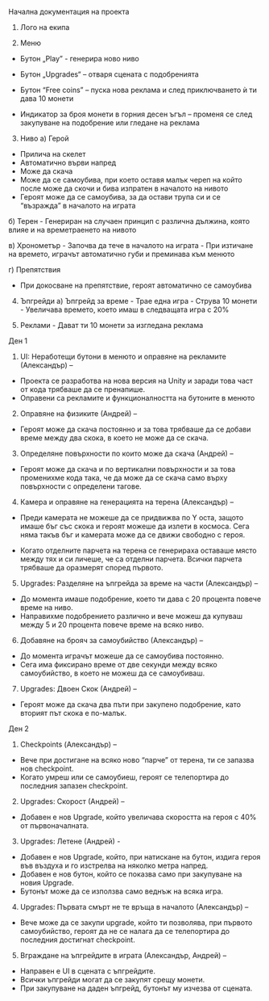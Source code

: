 Начална документация на проекта

1.  Лого на екипа
 
2.  Меню
- Бутон „Play” -  генерира ново ниво

- Бутон „Upgrades“ – отваря сцената с подобренията

- Бутон “Free coins” – пуска нова реклама и след приключването ѝ ти дава 10 монети

- Индикатор за броя монети в горния десен ъгъл – променя се след закупуване на подобрение или гледане на реклама

3. Ниво
а) Герой
- Прилича на скелет
- Автоматично върви напред
- Може да скача
- Може да се самоубива, при което оставя малък череп на който после може да скочи и бива изпратен в началото на нивото
- Героят може да се самоубива, за да остави трупа си и се “възражда” в началото на играта

б) Терен
                                    - Генериран на случаен принцип с различна дължина, която влияе и на времетраенето на нивото

в) Хронометър
			- Започва да тече в началото на играта
			- При изтичане на времето, играчът автоматично губи и преминава към менюто

г)  Препятствия 
- При докосване на препятствие, героят автоматично се самоубива  
      
4. Ъпгрейди
	а) Ъпгрейд за време
			- Трае една игра
			- Струва 10 монети
			- Увеличава времето, което имаш в следващата игра с 20%

5. Реклами
		- Дават ти 10 монети за изгледана реклама







































Ден 1

1.	UI: Неработещи бутони в менюто и оправяне на рекламите (Александър) – 

-	Проекта се разработва на нова версия на Unity и заради това част от кода трябваше да се пренапише. 
-	Оправени са рекламите и функционалността на бутоните в менюто 


2.	Оправяне на физиките (Андрей) – 

-	Героят може да скача постоянно и за това трябваше да се добави време между два скока, в което не може да се скача.


3.	Определяне повърхности по които може да скача (Андрей) – 

-	Героят може да скача и по вертикални повърхности и за това променихме кода така, че да може да се скача само върху повърхности с определени тагове.


4.	Камера и оправяне на генерацията на терена  (Александър) – 

-	Преди камерата не можеше да се придвижва по Y оста, защото имаше бъг със скока и героят можеше да излети в космоса. Сега няма такъв бъг и камерата може да се движи свободно с героя.

-	Когато отделните парчета на терена се генерираха оставаше място между тях и си личеше, че са отделни парчета. Всички парчета трябваше да оразмерят според първото.



5.	Upgrades: Разделяне на ъпгрейда за време на части (Александър) – 

-	До момента имаше подобрение, което ти дава с 20 процента повече време на ниво.  
-	Направихме подобрението различно и вече можеш да купуваш между 5 и 20 процента повече време на всяко ниво.



6.	Добавяне на брояч за самоубийство (Александър) – 

-	До момента играчът можеше да се самоубива постоянно.
-	Сега има фиксирано време от две секунди между всяко самоубийство, в което не можеш да се самоубиваш.

7.	Upgrades: Двоен Скок (Андрей) – 

-	Героят може да скача два пъти при закупено подобрение, като вторият път скока е по-малък.
























Ден 2

1.	Checkpoints (Александър) – 

-	Вече при достигане на всяко ново “парче” от терена, ти се запазва нов checkpoint.
-	Когато умреш или се самоубиеш, героят се телепортира до последния запазен checkpoint.

2.	Upgrades: Скорост (Андрей) – 

-	Добавен е нов Upgrade, който увеличава скоростта на героя с 40% от първоначалната.


3.	Upgrades: Летене (Андрей) -  

-	Добавен е нов Upgrade, който, при натискане на бутон, издига героя във въздуха и го изстрелва на няколко метра напред.
-	Добавен е нов бутон, който се показва само при закупуване на новия Upgrade.
-	Бутонът може да се използва само веднъж на всяка игра.


4.	Upgrades: Първата смърт не те връща в началото (Александър) – 

-	Вече може да се закупи upgrade, който ти позволява, при първото самоубийство, героят да не се налага да се телепортира до последния достигнат checkpoint.

5.	Вграждане на ъпгрейдите в играта (Александър, Андрей) – 

-	Направен е UI в сцената с ъпгрейдите.
-	Всички ъпгрейди могат да се закупят срещу монети.
-	При закупуване на даден ъпгрейд, бутонът му изчезва от сцената. 






